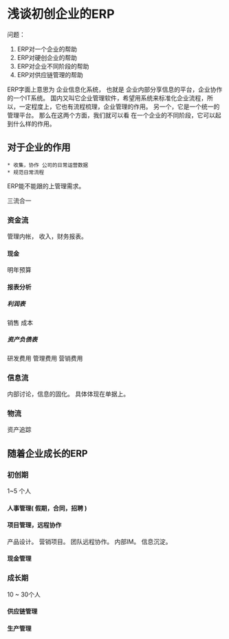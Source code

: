 # 浅谈初创企业的ERP


问题：
1. ERP对一个企业的帮助
2. ERP对硬创企业的帮助
3. ERP对企业不同阶段的帮助
4. ERP对供应链管理的帮助


ERP字面上意思为 企业信息化系统， 也就是 企业内部分享信息的平台，企业协作的一个IT系统。
国内又叫它企业管理软件，希望用系统来标准化企业流程，所以，一定程度上，它也有流程梳理，企业管理的作用。
另一个，它是一个统一的管理平台。
那么在这两个方面，我们就可以看 在一个企业的不同阶段，它可以起到什么样的作用。

## 对于企业的作用
	* 收集，协作 公司的日常运营数据
	* 规范日常流程

ERP能不能跟的上管理需求。

三流合一

### 资金流
管理内帐，
收入，财务报表。

#### 现金
明年预算

#### 报表分析

##### 利润表
销售
成本

##### 资产负债表
研发费用
管理费用
营销费用

### 信息流
内部讨论，信息的固化。
具体体现在单据上。

### 物流
资产追踪


## 随着企业成长的ERP
### 初创期 <!--产品设计期-->
1~5 个人
#### 人事管理( 假期，合同，招聘 )
#### 项目管理，远程协作
产品设计。
营销项目。
团队远程协作。
内部IM。
信息沉淀。

#### 现金管理
####

### 成长期
10 ~ 30个人
#### 供应链管理
#### 生产管理
#### 